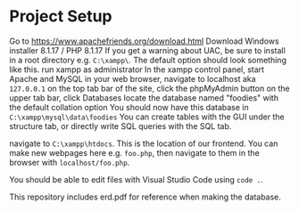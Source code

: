 # Project Setup

Go to https://www.apachefriends.org/download.html
Download Windows installer 8.1.17 / PHP 8.1.17
If you get a warning about UAC, be sure to install in a root directory e.g. `C:\xampp\`. The default option should look something like this.
run xampp as administrator
In the xampp control panel, start Apache and MySQL
in your web browser, navigate to localhost aka `127.0.0.1`
on the top tab bar of the site, click the phpMyAdmin button
on the upper tab bar, click Databases
locate the database named "foodies" with the default collation option
You should now have this database in `C:\xampp\mysql\data\foodies`
You can create tables with the GUI under the structure tab, or directly write SQL queries with the SQL tab.

navigate to `C:\xampp\htdocs`. This is the location of our frontend. You can make new webpages here e.g. `foo.php`, then navigate to them in the browser with `localhost/foo.php`.

You should be able to edit files with Visual Studio Code using `code .`.

This repository includes erd.pdf for reference when making the database.
